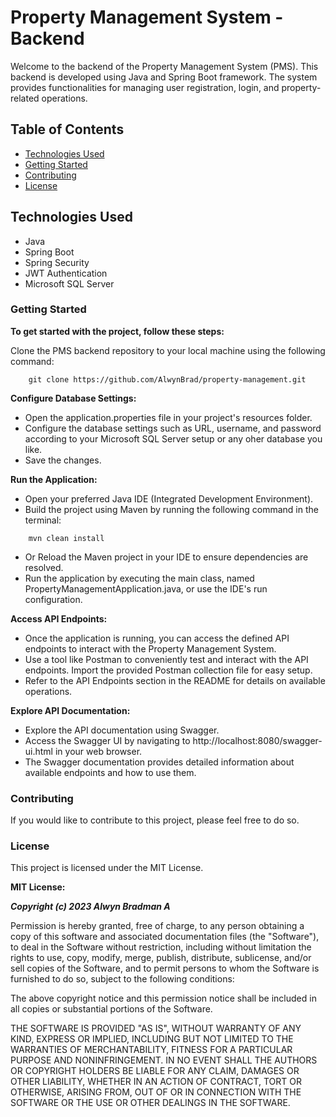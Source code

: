 # Property Management System - Backend

Welcome to the backend of the Property Management System (PMS). This backend is developed using Java and Spring Boot framework. The system provides functionalities for managing user registration, login, and property-related operations.

## Table of Contents
- [Technologies Used](#technologies-used)
- [Getting Started](#getting-started)
- [Contributing](#contributing)
- [License](#license)

## Technologies Used

- Java
- Spring Boot
- Spring Security
- JWT Authentication
- Microsoft SQL Server


### Getting Started

**To get started with the project, follow these steps:**

Clone the PMS backend repository to your local machine using the following command:

```
    git clone https://github.com/AlwynBrad/property-management.git
```
   
  
**Configure Database Settings:**

* Open the application.properties file in your project's resources folder.
* Configure the database settings such as URL, username, and password according to your Microsoft SQL Server setup or any oher database you like.
* Save the changes.



**Run the Application:**

+ Open your preferred Java IDE (Integrated Development Environment).
+ Build the project using Maven by running the following command in the terminal:
```
    mvn clean install
```
+ Or Reload the Maven project in your IDE to ensure dependencies are resolved.
+ Run the application by executing the main class, named PropertyManagementApplication.java, or use the IDE's run configuration.




**Access API Endpoints:**

+ Once the application is running, you can access the defined API endpoints to interact with the Property Management System.
+ Use a tool like Postman to conveniently test and interact with the API endpoints. Import the provided Postman collection file for easy setup.
+ Refer to the API Endpoints section in the README for details on available operations.


**Explore API Documentation:**

+ Explore the API documentation using Swagger.
+ Access the Swagger UI by navigating to http://localhost:8080/swagger-ui.html in your web browser.
+ The Swagger documentation provides detailed information about available endpoints and how to use them.




### Contributing
If you would like to contribute to this project, please feel free to do so.


### License
This project is licensed under the MIT License.

**MIT License:**

***Copyright (c) 2023 Alwyn Bradman A***

Permission is hereby granted, free of charge, to any person obtaining a copy
of this software and associated documentation files (the "Software"), to deal
in the Software without restriction, including without limitation the rights
to use, copy, modify, merge, publish, distribute, sublicense, and/or sell
copies of the Software, and to permit persons to whom the Software is
furnished to do so, subject to the following conditions:

The above copyright notice and this permission notice shall be included in all
copies or substantial portions of the Software.

THE SOFTWARE IS PROVIDED "AS IS", WITHOUT WARRANTY OF ANY KIND, EXPRESS OR
IMPLIED, INCLUDING BUT NOT LIMITED TO THE WARRANTIES OF MERCHANTABILITY,
FITNESS FOR A PARTICULAR PURPOSE AND NONINFRINGEMENT. IN NO EVENT SHALL THE
AUTHORS OR COPYRIGHT HOLDERS BE LIABLE FOR ANY CLAIM, DAMAGES OR OTHER
LIABILITY, WHETHER IN AN ACTION OF CONTRACT, TORT OR OTHERWISE, ARISING FROM,
OUT OF OR IN CONNECTION WITH THE SOFTWARE OR THE USE OR OTHER DEALINGS IN THE
SOFTWARE.
